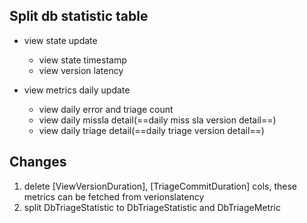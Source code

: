 ## Split db statistic table

* view state update
  * view state timestamp
  * view version latency 



* view metrics daily update
  * view daily error and triage count
  * view daily missla detail(==daily miss sla version detail==)
  * view daily triage detail(==daily triage version detail==)



## Changes

1. delete [ViewVersionDuration], [TriageCommitDuration] cols, these metrics can be fetched from verionslatency
2. split DbTriageStatistic to DbTriageStatistic and DbTriageMetric